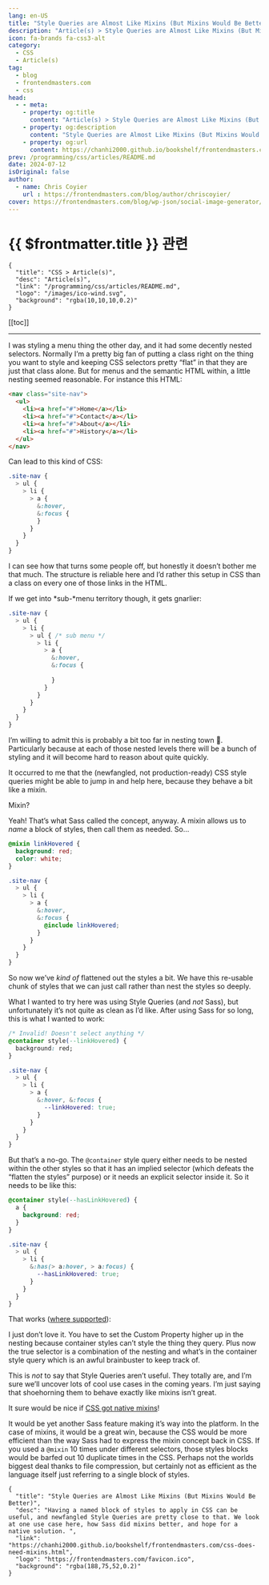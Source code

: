```yaml
---
lang: en-US
title: "Style Queries are Almost Like Mixins (But Mixins Would Be Better)"
description: "Article(s) > Style Queries are Almost Like Mixins (But Mixins Would Be Better)"
icon: fa-brands fa-css3-alt
category:
  - CSS
  - Article(s)
tag:
  - blog
  - frontendmasters.com
  - css
head:
  - - meta:
    - property: og:title
      content: "Article(s) > Style Queries are Almost Like Mixins (But Mixins Would Be Better)"
    - property: og:description
      content: "Style Queries are Almost Like Mixins (But Mixins Would Be Better)"
    - property: og:url
      content: https://chanhi2000.github.io/bookshelf/frontendmasters.com/css-does-need-mixins.html
prev: /programming/css/articles/README.md
date: 2024-07-12
isOriginal: false
author:
  - name: Chris Coyier
    url : https://frontendmasters.com/blog/author/chriscoyier/
cover: https://frontendmasters.com/blog/wp-json/social-image-generator/v1/image/3002
---
```


# {{ $frontmatter.title }} 관련

```component VPCard
{
  "title": "CSS > Article(s)",
  "desc": "Article(s)",
  "link": "/programming/css/articles/README.md",
  "logo": "/images/ico-wind.svg",
  "background": "rgba(10,10,10,0.2)"
}
```

[[toc]]

---

<SiteInfo
  name="Style Queries are Almost Like Mixins (But Mixins Would Be Better)"
  desc="Having a named block of styles to apply in CSS can be useful, and newfangled Style Queries are pretty close to that. We look at one use case here, how Sass did mixins better, and hope for a native solution. "
  url="https://frontendmasters.com/blog/css-does-need-mixins/"
  logo="https://frontendmasters.com/favicon.ico"
  preview="https://frontendmasters.com/blog/wp-json/social-image-generator/v1/image/3002"/>

I was styling a menu thing the other day, and it had some decently nested selectors. Normally I’m a pretty big fan of putting a class right on the thing you want to style and keeping CSS selectors pretty “flat” in that they are just that class alone. But for menus and the semantic HTML within, a little nesting seemed reasonable. For instance this HTML:

```html
<nav class="site-nav">
  <ul>
    <li><a href="#">Home</a></li>
    <li><a href="#">Contact</a></li>
    <li><a href="#">About</a></li>
    <li><a href="#">History</a></li>
  </ul>
</nav>
```

Can lead to this kind of CSS:

```css
.site-nav {
  > ul {
    > li {
      > a {
        &:hover, 
        &:focus {
        }
      }
    }
  }
}
```

I can see how that turns some people off, but honestly it doesn’t bother me that much. The structure is reliable here and I’d rather this setup in CSS than a class on every one of those links in the HTML.

If we get into *sub-*menu territory though, it gets gnarlier:

```css
.site-nav {
  > ul {
    > li {
      > ul { /* sub menu */
        > li {
          > a {
            &:hover,
            &:focus {
              
            }
          }
        }
      }
    }
  }
}
```

I’m willing to admit this is probably a bit too far in nesting town 😬. Particularly because at each of those nested levels there will be a bunch of styling and it will become hard to reason about quite quickly.

It occurred to me that the (newfangled, not production-ready) CSS style queries might be able to jump in and help here, because they behave a bit like a mixin.

Mixin?

Yeah! That’s what Sass called the concept, anyway. A mixin allows us to *name* a block of styles, then call them as needed. So…

```scss
@mixin linkHovered {
  background: red;
  color: white; 
}

.site-nav {
  > ul {
    > li {
      > a {
        &:hover, 
        &:focus {
          @include linkHovered;
        }
      }
    }
  }
}
```

So now we’ve *kind of* flattened out the styles a bit. We have this re-usable chunk of styles that we can just call rather than nest the styles so deeply.

What I wanted to try here was using Style Queries (and *not* Sass), but unfortunately it’s not quite as clean as I’d like. After using Sass for so long, this is what I wanted to work:

```css
/* Invalid! Doesn't select anything */
@container style(--linkHovered) {
  background: red;
}

.site-nav {
  > ul {
    > li {
      > a {
        &:hover, &:focus {
          --linkHovered: true;
        }
      }
    }
  }
}
```

But that’s a no-go. The `@container` style query either needs to be nested within the other styles so that it has an implied selector (which defeats the “flatten the styles” purpose) or it needs an explicit selector inside it. So it needs to be like this:

```css
@container style(--hasLinkHovered) {
  a {
    background: red;
  }
}

.site-nav {
  > ul {
    > li {
      &:has(> a:hover, > a:focus) {
        --hasLinkHovered: true;
      }
    }
  }
}
```

That works ([<FontIcon icon="iconfont icon-caniuse"/>where supported](https://caniuse.com/css-container-queries-style)):

<CodePen
  user="chriscoyier"
  slug-hash="gONpgVe"
  title="Style Query Mixin"
  :default-tab="['css','result']"
  :theme="$isDarkmode ? 'dark': 'light'"/>

I just don’t love it. You have to set the Custom Property higher up in the nesting because container styles can’t style the thing they query. Plus now the true selector is a combination of the nesting and what’s in the container style query which is an awful brainbuster to keep track of.

This is *not* to say that Style Queries aren’t useful. They totally are, and I’m sure we’ll uncover lots of cool use cases in the coming years. I’m just saying that shoehorning them to behave exactly like mixins isn’t great.

It sure would be nice if [<FontIcon icon="fas fa-globe"/>CSS got native mixins](https://css.oddbird.net/sasslike/mixins-functions/)!

It would be yet another Sass feature making it’s way into the platform. In the case of mixins, it would be a great win, because the CSS would be more efficient than the way Sass had to express the mixin concept back in CSS. If you used a `@mixin` 10 times under different selectors, those styles blocks would be barfed out 10 duplicate times in the CSS. Perhaps not the worlds biggest deal thanks to file compression, but certainly not as efficient as the language itself just referring to a single block of styles.

<!-- TODO: add ARTICLE CARD -->
```component VPCard
{
  "title": "Style Queries are Almost Like Mixins (But Mixins Would Be Better)",
  "desc": "Having a named block of styles to apply in CSS can be useful, and newfangled Style Queries are pretty close to that. We look at one use case here, how Sass did mixins better, and hope for a native solution. ",
  "link": "https://chanhi2000.github.io/bookshelf/frontendmasters.com/css-does-need-mixins.html",
  "logo": "https://frontendmasters.com/favicon.ico",
  "background": "rgba(188,75,52,0.2)"
}
```
